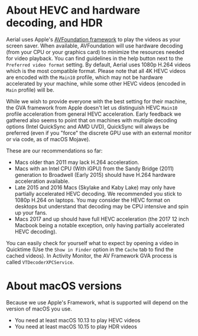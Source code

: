 # About HEVC and hardware decoding, and HDR

Aerial uses Apple's [AVFoundation framework](https://developer.apple.com/documentation/avfoundation) to play the videos as your screen saver. When available, AVFoundation will use hardware decoding (from your CPU or your graphics card) to minimize the resources needed for video playback. You can find guidelines in the help button next to the `Preferred video format` setting. By default, Aerial uses 1080p H.264 videos which is the most compatible format. Please note that all 4K HEVC videos are encoded with the `Main10` profile, which may not be hardware accelerated by your machine, while some other HEVC videos (encoded in `Main` profile) will be.

While we wish to provide everyone with the best setting for their machine, the GVA framework from Apple doesn't let us distinguish HEVC `Main10` profile acceleration from general HEVC acceleration. Early feedback we gathered also seems to point that on machines with multiple decoding options (Intel QuickSync and AMD UVD), QuickSync will always be preferred (even if you "force" the discrete GPU use with an external monitor or via code, as of macOS Mojave).

These are our recommendations so far:

- Macs older than 2011 may lack H.264 acceleration.
- Macs with an Intel CPU (With iGPU) from the Sandy Bridge (2011) generation to Broadwell (Early 2015) should have H.264 hardware acceleration available.
- Late 2015 and 2016 Macs (Skylake and Kaby Lake) may only have partially accelerated HEVC decoding. We recommended you stick to 1080p H.264 on laptops. You may consider the HEVC format on desktops but understand that decoding may be CPU intensive and spin up your fans.
- Macs 2017 and up should have full HEVC acceleration (the 2017 12 inch Macbook being a notable exception, only having partially accelerated HEVC decoding).

You can easily check for yourself what to expect by opening a video in Quicktime (Use the `Show in Finder` option in the `Cache` tab to find the cached videos). In Activity Monitor, the AV Framework GVA process is called `VTDecoderXPCService`.

# About macOS versions

Because we use Apple's Framework, what is supported will depend on the version of macOS you use.
- You need at least macOS 10.13 to play HEVC videos
- You need at least macOS 10.15 to play HDR videos 

